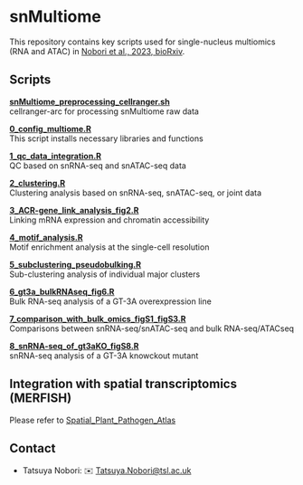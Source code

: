 # snMultiome
This repository contains key scripts used for single-nucleus multiomics (RNA and ATAC) in [Nobori et al., 2023, bioRxiv](https://www.biorxiv.org/content/10.1101/2023.04.10.536170v1).

## **Scripts**
**[snMultiome_preprocessing_cellranger.sh](scripts/snMultiome_preprocessing_cellranger.sh)**\
cellranger-arc for processing snMultiome raw data

**[0_config_multiome.R](scripts/0_config_multiome.R)**\
This script installs necessary libraries and functions

**[1_qc_data_integration.R](scripts/1_qc_data_integration_figS1.R)**\
QC based on snRNA-seq and snATAC-seq data

**[2_clustering.R](scripts/2_clustering_fig1_figS12.R)**\
Clustering analysis based on snRNA-seq, snATAC-seq, or joint data

**[3_ACR-gene_link_analysis_fig2.R](scripts/3_ACR-gene_link_analysis_fig2.R)**\
Linking mRNA expression and chromatin accessibility

**[4_motif_analysis.R](scripts/4_motif_analysis_fig3.R)**\
Motif enrichment analysis at the single-cell resolution

**[5_subclustering_pseudobulking.R](scripts/5_subclustering_pseudobulking_fig1.R)**\
Sub-clustering analysis of individual major clusters

**[6_gt3a_bulkRNAseq_fig6.R](scripts/6_gt3a_bulkRNAseq_fig6.R)**\
Bulk RNA-seq analysis of a GT-3A overexpression line

**[7_comparison_with_bulk_omics_figS1_figS3.R](scripts/7_comparison_with_bulk_omics_figS1_figS3.R)**\
Comparisons between snRNA-seq/snATAC-seq and bulk RNA-seq/ATACseq

**[8_snRNA-seq_of_gt3aKO_figS8.R](scripts/8_snRNA-seq_of_gt3aKO_figS8.R)**\
snRNA-seq analysis of a GT-3A knowckout mutant 

## **Integration with spatial transcriptomics (MERFISH)**
Please refer to [Spatial_Plant_Pathogen_Atlas](https://github.com/amonell/Spatial_Plant_Pathogen_Atlas.git)

## Contact

- Tatsuya Nobori: :envelope: Tatsuya.Nobori@tsl.ac.uk
